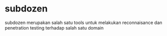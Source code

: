 # subdozen
subdozen merupakan salah satu tools untuk melakukan reconnaisance dan penetration testing terhadap salah satu domain
